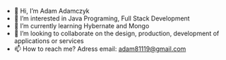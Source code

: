 - 👋 Hi, I’m Adam Adamczyk
- 👀 I’m interested in Java Programing, Full Stack Development
- 🌱 I’m currently learning Hybernate and Mongo
- 💞️ I’m looking to collaborate on the design, production, development of applications or services 
- 📫 How to reach me?
Adress email: adam81119@gmail.com


<!---
AdamAdamczyk1997/AdamAdamczyk1997 is a ✨ special ✨ repository because its `README.md` (this file) appears on your GitHub profile.
You can click the Preview link to take a look at your changes.
--->

